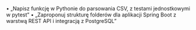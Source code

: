 • „Napisz funkcję w Pythonie do parsowania CSV, z testami jednostkowymi w pytest”
• „Zaproponuj strukturę folderów dla aplikacji Spring Boot z warstwą REST API i integracją z
PostgreSQL”